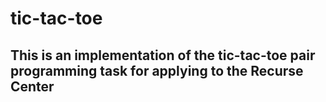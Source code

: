 # tic-tac-toe

## This is an implementation of the tic-tac-toe pair programming task for applying to the Recurse Center
